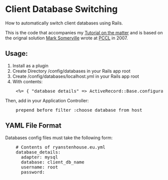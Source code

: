 Client Database Switching
=========================

How to automatically switch client databases using Rails.

This is the code that accompanies my [Tutorial on the matter][1] and is based on the orignal
solution [Mark Somerville][2] wrote at [PCCL][3] in 2007.


Usage:
------

1. Install as a plugin
2. Create Directory /config/databases in your Rails app root
3. Create /config/databases/localhost.yml in your Rails app root
4. With contents:

<pre>
	<%= { "database_details" => ActiveRecord::Base.configurations["development"] }.to_yaml %>
</pre>

Then, add in your Application Controller:

<pre>
	prepend_before_filter :choose_database_from_host
</pre>

YAML File Format
----------------
Databases config files must take the following form:

<pre>
	# Contents of ryanstenhouse.eu.yml
	database_details:
	  adapter: mysql
	  database: client_db_name
	  username: root
	  password:
</pre>

[1]: http://ryanstenhouse.eu/tutorials/2010/02/07/dynamic-database-switching-rails-how-to-do-it/
[2]: http://mark.scottishclimbs.com
[3]: http://www.pccl.co.uk
